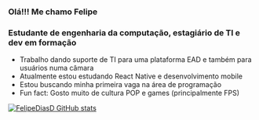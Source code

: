 ### Olá!!! Me chamo Felipe 




### Estudante de engenharia da computação, estagiário de TI e dev em formação

- Trabalho dando suporte de TI para uma plataforma EAD e também para usuários numa câmara
- Atualmente estou estudando React Native e desenvolvimento mobile
- Estou buscando minha primeira vaga na área de programação
- Fun fact: Gosto muito de cultura POP e games (principalmente FPS)


[![FelipeDiasD GitHub stats](https://github-readme-stats.vercel.app/api?username=FelipeDiasD&show_icons=true&theme=dark)](https://github.com/FelipeDiasD/github-readme-stats)